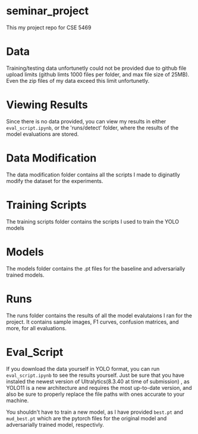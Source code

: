 # seminar_project
This my project repo for CSE 5469

# Data 
Training/testing data unfortunetly could not be provided due to github file upload limits (github limts 1000 files per folder, and max file size of 25MB). Even the zip files of my data exceed this limit unfortunetly.  

# Viewing Results
Since there is no data provided, you can view my results in either `eval_script.ipynb`, or the 'runs/detect' folder, where the results of the model evaluations are stored.

# Data Modification
The data modification folder contains all the scripts I made to diginatlly modify the dataset for the experiments.

# Training Scripts
The training scripts folder contains the scripts I used to train the YOLO models

# Models
The models folder contains the .pt files for the baseline and adversarially trained models.

# Runs
The runs folder contains the results of all the model evalutaions I ran for the project.
It contains sample images, F1 curves, confusion matrices, and more, for all evaluations.

# Eval_Script
If you download the data yourself in YOLO format, you can run `eval_script.ipynb` to see the results yourself. Just be sure that you have instaled the newest version of Ultralytics(8.3.40 at time of submission) , as YOLO11 is a new architecture and requires the most up-to-date version, and also be sure to properly replace the file paths with ones accurate to your machine.

You shouldn't have to train a new model, as I have provided `best.pt` and `mud_best.pt` which are the pytorch files for the original model and adversarially trained model, respectivly.

